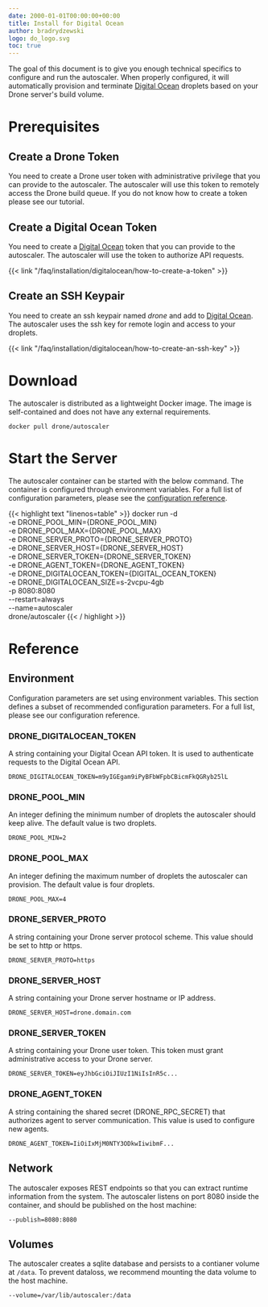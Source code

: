 ```yaml
---
date: 2000-01-01T00:00:00+00:00
title: Install for Digital Ocean
author: bradrydzewski
logo: do_logo.svg
toc: true
---
```


The goal of this document is to give you enough technical specifics to configure and run the autoscaler. When properly configured, it will automatically provision and terminate [Digital Ocean](https://m.do.co/c/00500d28741b) droplets based on your Drone server's build volume.

# Prerequisites

## Create a Drone Token

You need to create a Drone user token with administrative privilege that you can provide to the autoscaler. The autoscaler will use this token to remotely access the Drone build queue. If you do not know how to create a token please see our tutorial.

## Create a Digital Ocean Token

You need to create a [Digital Ocean](https://m.do.co/c/00500d28741b) token that you can provide to the autoscaler. The autoscaler will use the token to authorize API requests.

{{< link "/faq/installation/digitalocean/how-to-create-a-token" >}}

## Create an SSH Keypair

You need to create an ssh keypair named _drone_ and add to [Digital Ocean](https://m.do.co/c/00500d28741b). The autoscaler uses the ssh key for remote login and access to your droplets. 

{{< link "/faq/installation/digitalocean/how-to-create-an-ssh-key" >}}

# Download

The autoscaler is distributed as a lightweight Docker image. The image is self-contained and does not have any external requirements.

```
docker pull drone/autoscaler
```

# Start the Server

The autoscaler container can be started with the below command. The container is configured through environment variables. For a full list of configuration parameters, please see the [configuration reference](/reference).

{{< highlight text "linenos=table" >}}
docker run -d \
  -e DRONE_POOL_MIN={DRONE_POOL_MIN} \
  -e DRONE_POOL_MAX={DRONE_POOL_MAX} \
  -e DRONE_SERVER_PROTO={DRONE_SERVER_PROTO} \
  -e DRONE_SERVER_HOST={DRONE_SERVER_HOST} \
  -e DRONE_SERVER_TOKEN={DRONE_SERVER_TOKEN} \
  -e DRONE_AGENT_TOKEN={DRONE_AGENT_TOKEN} \
  -e DRONE_DIGITALOCEAN_TOKEN={DIGITAL_OCEAN_TOKEN} \
  -e DRONE_DIGITALOCEAN_SIZE=s-2vcpu-4gb \
  -p 8080:8080 \
  --restart=always \
  --name=autoscaler \
  drone/autoscaler
{{< / highlight >}}

# Reference

## Environment

Configuration parameters are set using environment variables. This section defines a subset of recommended configuration parameters. For a full list, please see our configuration reference.

### DRONE_DIGITALOCEAN_TOKEN

A string containing your Digital Ocean API token. It is used to authenticate requests to the Digital Ocean API.

```
DRONE_DIGITALOCEAN_TOKEN=m9yIGEgam9iPyBFbWFpbCBicmFkQGRyb25lL
```

### DRONE_POOL_MIN

An integer defining the minimum number of droplets the autoscaler should keep alive. The default value is two droplets.

```
DRONE_POOL_MIN=2
```

### DRONE_POOL_MAX

An integer defining the maximum number of droplets the autoscaler can provision. The default value is four droplets.

```
DRONE_POOL_MAX=4
```

### DRONE_SERVER_PROTO

A string containing your Drone server protocol scheme. This value should be set to http or https.

```
DRONE_SERVER_PROTO=https
```

### DRONE_SERVER_HOST

A string containing your Drone server hostname or IP address.

```
DRONE_SERVER_HOST=drone.domain.com
```

### DRONE_SERVER_TOKEN

A string containing your Drone user token. This token must grant administrative access to your Drone server.

```
DRONE_SERVER_TOKEN=eyJhbGciOiJIUzI1NiIsInR5c...
```

### DRONE_AGENT_TOKEN

A string containing the shared secret (DRONE_RPC_SECRET) that authorizes agent to server communication. This value is used to configure new agents.

```
DRONE_AGENT_TOKEN=IiOiIxMjM0NTY3ODkwIiwibmF...
```

## Network

The autoscaler exposes REST endpoints so that you can extract runtime information from the system. The autoscaler listens on port 8080 inside the container, and should be published on the host machine:

```
--publish=8080:8080
```

## Volumes

The autoscaler creates a sqlite database and persists to a contianer volume at `/data`. To prevent dataloss, we recommend mounting the data volume to the host machine.


```
--volume=/var/lib/autoscaler:/data
```